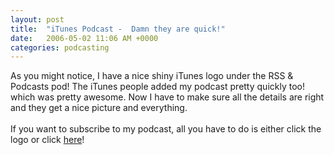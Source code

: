 ```yaml
---
layout: post
title:  "iTunes Podcast -  Damn they are quick!"
date:   2006-05-02 11:06 AM +0000
categories: podcasting
---
```

As you might notice, I have a nice shiny iTunes logo under the RSS &amp; Podcasts pod! The iTunes people added my podcast pretty quickly too! which was pretty awesome. Now I have to make sure all the details are right and they get a nice picture and everything.<br /><br />If you want to subscribe to my podcast, all you have to do is either click the logo or click <a onclick="javascript:urchinTracker ('/outgoing/itunes');" href="http://phobos.apple.com/WebObjects/MZStore.woa/wa/viewPodcast?id=152536611&amp;s=143444" target="_blank">here</a>!